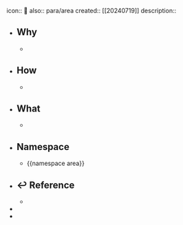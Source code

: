 icon:: 📄
also:: para/area
created:: [[20240719]]
description::

- ## Why
  -
- ## How
  -
- ## What
  -
- ## Namespace
  - {{namespace area}}
- ## ↩ Reference
  -
-
-